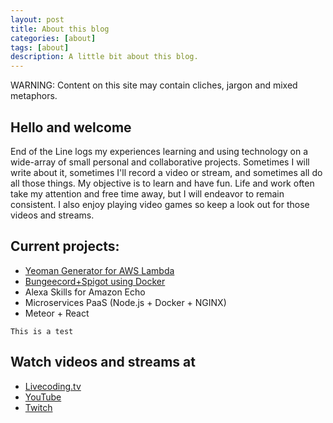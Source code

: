 ```yaml
---
layout: post
title: About this blog
categories: [about]
tags: [about]
description: A little bit about this blog.
---
```


WARNING: Content on this site may contain cliches, jargon and mixed metaphors.

## Hello and welcome

End of the Line logs my experiences learning and using technology on a wide-array of small personal and collaborative projects.  Sometimes I will write about it, sometimes I'll record a video or stream, and sometimes all do all those things.  My objective is to learn and have fun.  Life and work often take my attention and free time away, but I will endeavor to remain consistent.  I also enjoy playing video games so keep a look out for those videos and streams.

## Current projects:

- [Yeoman Generator for AWS  Lambda](https://github.com/rehf27/generator-lambda-function)
- [Bungeecord+Spigot using Docker](https://github.com/rehf27/docker-bungeecord)
- Alexa Skills for Amazon Echo
- Microservices PaaS (Node.js + Docker + NGINX)
- Meteor + React

```
This is a test
```

## Watch videos and streams at

- [Livecoding.tv](https://www.livecoding.tv/rehf27/)
- [YouTube](https://www.youtube.com/channel/UCGHdxlFHPP4af3XBHXTP5aw)
- [Twitch](http://www.twitch.tv/rehf27)
